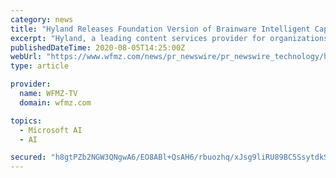 ```yaml
---
category: news
title: "Hyland Releases Foundation Version of Brainware Intelligent Capture"
excerpt: "Hyland, a leading content services provider for organizations across the globe, announces Brainware Foundation, the latest release of Hyland's intelligent data extraction and text"
publishedDateTime: 2020-08-05T14:25:00Z
webUrl: "https://www.wfmz.com/news/pr_newswire/pr_newswire_technology/hyland-releases-foundation-version-of-brainware-intelligent-capture/article_9e694b5d-3d3c-5562-9de9-c3aaff952d98.html"
type: article

provider:
  name: WFMZ-TV
  domain: wfmz.com

topics:
  - Microsoft AI
  - AI

secured: "h8gtPZb2NGW3QNgwA6/EO8ABl+QsAH6/rbuozhq/xJsg9liRU89BC5SsytdkS4TEPc3P+Kcf65h/iRv5/KdkIQqPIPqH/E4EpzaGu89BF3W4BNf62S5xER90kWCshx3o2TPstPz3rvz/VmXbP5gDJUd0cDW9Qc2Xsv6WqvBnM4PMQ2cpdwX0nxz1VVGCmZJ/eVSCcQdPYMnuXTDcdZRBemuEeX4kDvqu7p/FtKJuq8aqz8iLRXy360LfGb4UlPy3gM0ljcTo+6kX+yXo0II/8036OX6ylTQv5WHPso3NapZEpKDjn+2jeykj2tp03eR3NrLC/dCCpWohxMF0lv8wIA==;T+q/F9Rg0pBKSBwhabItpA=="
---
```


